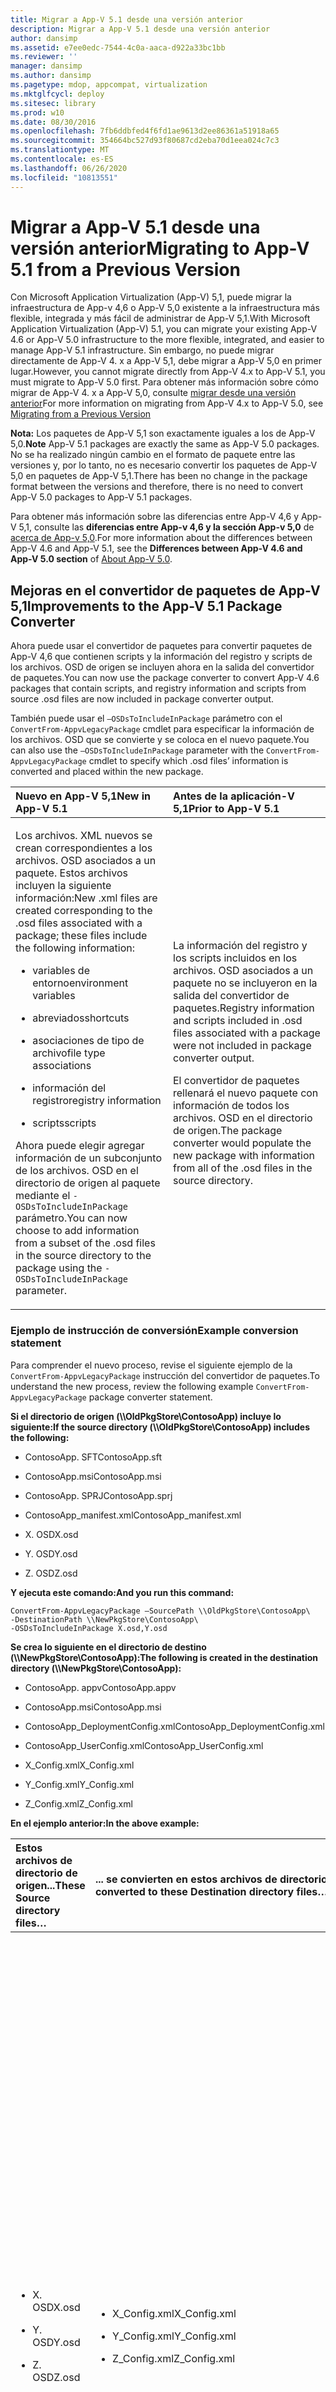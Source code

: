 ```yaml
---
title: Migrar a App-V 5.1 desde una versión anterior
description: Migrar a App-V 5.1 desde una versión anterior
author: dansimp
ms.assetid: e7ee0edc-7544-4c0a-aaca-d922a33bc1bb
ms.reviewer: ''
manager: dansimp
ms.author: dansimp
ms.pagetype: mdop, appcompat, virtualization
ms.mktglfcycl: deploy
ms.sitesec: library
ms.prod: w10
ms.date: 08/30/2016
ms.openlocfilehash: 7fb6ddbfed4f6fd1ae9613d2ee86361a51918a65
ms.sourcegitcommit: 354664bc527d93f80687cd2eba70d1eea024c7c3
ms.translationtype: MT
ms.contentlocale: es-ES
ms.lasthandoff: 06/26/2020
ms.locfileid: "10813551"
---
```

# <span data-ttu-id="4e469-103">Migrar a App-V 5.1 desde una versión anterior</span><span class="sxs-lookup"><span data-stu-id="4e469-103">Migrating to App-V 5.1 from a Previous Version</span></span>


<span data-ttu-id="4e469-104">Con Microsoft Application Virtualization (App-V) 5,1, puede migrar la infraestructura de App-v 4,6 o App-V 5,0 existente a la infraestructura más flexible, integrada y más fácil de administrar de App-V 5,1.</span><span class="sxs-lookup"><span data-stu-id="4e469-104">With Microsoft Application Virtualization (App-V) 5.1, you can migrate your existing App-V 4.6 or App-V 5.0 infrastructure to the more flexible, integrated, and easier to manage App-V 5.1 infrastructure.</span></span>
<span data-ttu-id="4e469-105">Sin embargo, no puede migrar directamente de App-V 4. x a App-V 5,1, debe migrar a App-V 5,0 en primer lugar.</span><span class="sxs-lookup"><span data-stu-id="4e469-105">However, you cannot migrate directly from App-V 4.x to App-V 5.1, you must migrate to App-V 5.0 first.</span></span> <span data-ttu-id="4e469-106">Para obtener más información sobre cómo migrar de App-V 4. x a App-V 5,0, consulte [migrar desde una versión anterior](migrating-from-a-previous-version-app-v-50.md)</span><span class="sxs-lookup"><span data-stu-id="4e469-106">For more information on migrating from App-V 4.x to App-V 5.0, see [Migrating from a Previous Version](migrating-from-a-previous-version-app-v-50.md)</span></span>  

<span data-ttu-id="4e469-107">**Nota:**  Los paquetes de App-V 5,1 son exactamente iguales a los de App-V 5,0.</span><span class="sxs-lookup"><span data-stu-id="4e469-107">**Note** App-V 5.1 packages are exactly the same as App-V 5.0 packages.</span></span> <span data-ttu-id="4e469-108">No se ha realizado ningún cambio en el formato de paquete entre las versiones y, por lo tanto, no es necesario convertir los paquetes de App-V 5,0 en paquetes de App-V 5,1.</span><span class="sxs-lookup"><span data-stu-id="4e469-108">There has been no change in the package format between the versions and therefore, there is no need to convert App-V 5.0 packages to App-V 5.1 packages.</span></span>

<span data-ttu-id="4e469-109">Para obtener más información sobre las diferencias entre App-V 4,6 y App-V 5,1, consulte las **diferencias entre App-v 4,6 y la sección App-v 5,0** de [acerca de App-v 5,0](about-app-v-50.md).</span><span class="sxs-lookup"><span data-stu-id="4e469-109">For more information about the differences between App-V 4.6 and App-V 5.1, see the **Differences between App-V 4.6 and App-V 5.0 section** of [About App-V 5.0](about-app-v-50.md).</span></span>

 

## <a href="" id="bkmk-pkgconvimprove"></a><span data-ttu-id="4e469-110">Mejoras en el convertidor de paquetes de App-V 5,1</span><span class="sxs-lookup"><span data-stu-id="4e469-110">Improvements to the App-V 5.1 Package Converter</span></span>


<span data-ttu-id="4e469-111">Ahora puede usar el convertidor de paquetes para convertir paquetes de App-V 4,6 que contienen scripts y la información del registro y scripts de los archivos. OSD de origen se incluyen ahora en la salida del convertidor de paquetes.</span><span class="sxs-lookup"><span data-stu-id="4e469-111">You can now use the package converter to convert App-V 4.6 packages that contain scripts, and registry information and scripts from source .osd files are now included in package converter output.</span></span>

<span data-ttu-id="4e469-112">También puede usar el `–OSDsToIncludeInPackage` parámetro con el `ConvertFrom-AppvLegacyPackage` cmdlet para especificar la información de los archivos. OSD que se convierte y se coloca en el nuevo paquete.</span><span class="sxs-lookup"><span data-stu-id="4e469-112">You can also use the `–OSDsToIncludeInPackage` parameter with the `ConvertFrom-AppvLegacyPackage` cmdlet to specify which .osd files’ information is converted and placed within the new package.</span></span>

<table>
<colgroup>
<col width="50%" />
<col width="50%" />
</colgroup>
<thead>
<tr class="header">
<th align="left"><span data-ttu-id="4e469-113">Nuevo en App-V 5,1</span><span class="sxs-lookup"><span data-stu-id="4e469-113">New in App-V 5.1</span></span></th>
<th align="left"><span data-ttu-id="4e469-114">Antes de la aplicación-V 5,1</span><span class="sxs-lookup"><span data-stu-id="4e469-114">Prior to App-V 5.1</span></span></th>
</tr>
</thead>
<tbody>
<tr class="odd">
<td align="left"><p><span data-ttu-id="4e469-115">Los archivos. XML nuevos se crean correspondientes a los archivos. OSD asociados a un paquete. Estos archivos incluyen la siguiente información:</span><span class="sxs-lookup"><span data-stu-id="4e469-115">New .xml files are created corresponding to the .osd files associated with a package; these files include the following information:</span></span></p>
<ul>
<li><p><span data-ttu-id="4e469-116">variables de entorno</span><span class="sxs-lookup"><span data-stu-id="4e469-116">environment variables</span></span></p></li>
<li><p><span data-ttu-id="4e469-117">abreviados</span><span class="sxs-lookup"><span data-stu-id="4e469-117">shortcuts</span></span></p></li>
<li><p><span data-ttu-id="4e469-118">asociaciones de tipo de archivo</span><span class="sxs-lookup"><span data-stu-id="4e469-118">file type associations</span></span></p></li>
<li><p><span data-ttu-id="4e469-119">información del registro</span><span class="sxs-lookup"><span data-stu-id="4e469-119">registry information</span></span></p></li>
<li><p><span data-ttu-id="4e469-120">scripts</span><span class="sxs-lookup"><span data-stu-id="4e469-120">scripts</span></span></p></li>
</ul>
<p><span data-ttu-id="4e469-121">Ahora puede elegir agregar información de un subconjunto de los archivos. OSD en el directorio de origen al paquete mediante el <code>-OSDsToIncludeInPackage</code> parámetro.</span><span class="sxs-lookup"><span data-stu-id="4e469-121">You can now choose to add information from a subset of the .osd files in the source directory to the package using the <code>-OSDsToIncludeInPackage</code> parameter.</span></span></p></td>
<td align="left"><p><span data-ttu-id="4e469-122">La información del registro y los scripts incluidos en los archivos. OSD asociados a un paquete no se incluyeron en la salida del convertidor de paquetes.</span><span class="sxs-lookup"><span data-stu-id="4e469-122">Registry information and scripts included in .osd files associated with a package were not included in package converter output.</span></span></p>
<p><span data-ttu-id="4e469-123">El convertidor de paquetes rellenará el nuevo paquete con información de todos los archivos. OSD en el directorio de origen.</span><span class="sxs-lookup"><span data-stu-id="4e469-123">The package converter would populate the new package with information from all of the .osd files in the source directory.</span></span></p></td>
</tr>
</tbody>
</table>

 

### <span data-ttu-id="4e469-124">Ejemplo de instrucción de conversión</span><span class="sxs-lookup"><span data-stu-id="4e469-124">Example conversion statement</span></span>

<span data-ttu-id="4e469-125">Para comprender el nuevo proceso, revise el siguiente ejemplo de la `ConvertFrom-AppvLegacyPackage` instrucción del convertidor de paquetes.</span><span class="sxs-lookup"><span data-stu-id="4e469-125">To understand the new process, review the following example `ConvertFrom-AppvLegacyPackage` package converter statement.</span></span>

**<span data-ttu-id="4e469-126">Si el directorio de origen (\\\\OldPkgStore\\ContosoApp) incluye lo siguiente:</span><span class="sxs-lookup"><span data-stu-id="4e469-126">If the source directory (\\\\OldPkgStore\\ContosoApp) includes the following:</span></span>**

-   <span data-ttu-id="4e469-127">ContosoApp. SFT</span><span class="sxs-lookup"><span data-stu-id="4e469-127">ContosoApp.sft</span></span>

-   <span data-ttu-id="4e469-128">ContosoApp.msi</span><span class="sxs-lookup"><span data-stu-id="4e469-128">ContosoApp.msi</span></span>

-   <span data-ttu-id="4e469-129">ContosoApp. SPRJ</span><span class="sxs-lookup"><span data-stu-id="4e469-129">ContosoApp.sprj</span></span>

-   <span data-ttu-id="4e469-130">ContosoApp\_manifest.xml</span><span class="sxs-lookup"><span data-stu-id="4e469-130">ContosoApp\_manifest.xml</span></span>

-   <span data-ttu-id="4e469-131">X. OSD</span><span class="sxs-lookup"><span data-stu-id="4e469-131">X.osd</span></span>

-   <span data-ttu-id="4e469-132">Y. OSD</span><span class="sxs-lookup"><span data-stu-id="4e469-132">Y.osd</span></span>

-   <span data-ttu-id="4e469-133">Z. OSD</span><span class="sxs-lookup"><span data-stu-id="4e469-133">Z.osd</span></span>

**<span data-ttu-id="4e469-134">Y ejecuta este comando:</span><span class="sxs-lookup"><span data-stu-id="4e469-134">And you run this command:</span></span>**

``` syntax
ConvertFrom-AppvLegacyPackage –SourcePath \\OldPkgStore\ContosoApp\ 
-DestinationPath \\NewPkgStore\ContosoApp\
-OSDsToIncludeInPackage X.osd,Y.osd
```

**<span data-ttu-id="4e469-135">Se crea lo siguiente en el directorio de destino (\\\\NewPkgStore\\ContosoApp):</span><span class="sxs-lookup"><span data-stu-id="4e469-135">The following is created in the destination directory (\\\\NewPkgStore\\ContosoApp):</span></span>**

-   <span data-ttu-id="4e469-136">ContosoApp. appv</span><span class="sxs-lookup"><span data-stu-id="4e469-136">ContosoApp.appv</span></span>

-   <span data-ttu-id="4e469-137">ContosoApp.msi</span><span class="sxs-lookup"><span data-stu-id="4e469-137">ContosoApp.msi</span></span>

-   <span data-ttu-id="4e469-138">ContosoApp\_DeploymentConfig.xml</span><span class="sxs-lookup"><span data-stu-id="4e469-138">ContosoApp\_DeploymentConfig.xml</span></span>

-   <span data-ttu-id="4e469-139">ContosoApp\_UserConfig.xml</span><span class="sxs-lookup"><span data-stu-id="4e469-139">ContosoApp\_UserConfig.xml</span></span>

-   <span data-ttu-id="4e469-140">X\_Config.xml</span><span class="sxs-lookup"><span data-stu-id="4e469-140">X\_Config.xml</span></span>

-   <span data-ttu-id="4e469-141">Y\_Config.xml</span><span class="sxs-lookup"><span data-stu-id="4e469-141">Y\_Config.xml</span></span>

-   <span data-ttu-id="4e469-142">Z\_Config.xml</span><span class="sxs-lookup"><span data-stu-id="4e469-142">Z\_Config.xml</span></span>

**<span data-ttu-id="4e469-143">En el ejemplo anterior:</span><span class="sxs-lookup"><span data-stu-id="4e469-143">In the above example:</span></span>**

<table>
<colgroup>
<col width="25%" />
<col width="25%" />
<col width="25%" />
<col width="25%" />
</colgroup>
<thead>
<tr class="header">
<th align="left"><span data-ttu-id="4e469-144">Estos archivos de directorio de origen...</span><span class="sxs-lookup"><span data-stu-id="4e469-144">These Source directory files…</span></span></th>
<th align="left"><span data-ttu-id="4e469-145">... se convierten en estos archivos de directorio de destino...</span><span class="sxs-lookup"><span data-stu-id="4e469-145">…are converted to these Destination directory files…</span></span></th>
<th align="left"><span data-ttu-id="4e469-146">... y contendrá estos elementos</span><span class="sxs-lookup"><span data-stu-id="4e469-146">…and will contain these items</span></span></th>
<th align="left"><span data-ttu-id="4e469-147">Descripción</span><span class="sxs-lookup"><span data-stu-id="4e469-147">Description</span></span></th>
</tr>
</thead>
<tbody>
<tr class="odd">
<td align="left"><ul>
<li><p><span data-ttu-id="4e469-148">X. OSD</span><span class="sxs-lookup"><span data-stu-id="4e469-148">X.osd</span></span></p></li>
<li><p><span data-ttu-id="4e469-149">Y. OSD</span><span class="sxs-lookup"><span data-stu-id="4e469-149">Y.osd</span></span></p></li>
<li><p><span data-ttu-id="4e469-150">Z. OSD</span><span class="sxs-lookup"><span data-stu-id="4e469-150">Z.osd</span></span></p></li>
</ul></td>
<td align="left"><ul>
<li><p><span data-ttu-id="4e469-151">X_Config.xml</span><span class="sxs-lookup"><span data-stu-id="4e469-151">X_Config.xml</span></span></p></li>
<li><p><span data-ttu-id="4e469-152">Y_Config.xml</span><span class="sxs-lookup"><span data-stu-id="4e469-152">Y_Config.xml</span></span></p></li>
<li><p><span data-ttu-id="4e469-153">Z_Config.xml</span><span class="sxs-lookup"><span data-stu-id="4e469-153">Z_Config.xml</span></span></p></li>
</ul></td>
<td align="left"><ul>
<li><p><span data-ttu-id="4e469-154">Variables de entorno</span><span class="sxs-lookup"><span data-stu-id="4e469-154">Environment variables</span></span></p></li>
<li><p><span data-ttu-id="4e469-155">Abreviados</span><span class="sxs-lookup"><span data-stu-id="4e469-155">Shortcuts</span></span></p></li>
<li><p><span data-ttu-id="4e469-156">Asociaciones de tipo de archivo</span><span class="sxs-lookup"><span data-stu-id="4e469-156">File type associations</span></span></p></li>
<li><p><span data-ttu-id="4e469-157">Información del registro</span><span class="sxs-lookup"><span data-stu-id="4e469-157">Registry information</span></span></p></li>
<li><p><span data-ttu-id="4e469-158">Scripts</span><span class="sxs-lookup"><span data-stu-id="4e469-158">Scripts</span></span></p></li>
</ul></td>
<td align="left"><p><span data-ttu-id="4e469-159">Cada archivo. OSD se convierte en un archivo. xml independiente y correspondiente que contiene los elementos que se enumeran aquí en el formato de configuración de implementación de App-V 5,1.</span><span class="sxs-lookup"><span data-stu-id="4e469-159">Each .osd file is converted to a separate, corresponding .xml file that contains the items listed here in App-V 5.1 deployment configuration format.</span></span> <span data-ttu-id="4e469-160">Estos elementos se pueden copiar desde estos archivos. XML y colocarlos en la configuración de implementación o los archivos de configuración de usuario según sea necesario.</span><span class="sxs-lookup"><span data-stu-id="4e469-160">These items can then be copied from these .xml files and placed in the deployment configuration or user configuration files as desired.</span></span></p>
<p><span data-ttu-id="4e469-161">En este ejemplo, hay tres archivos. XML, que corresponden a los tres archivos. OSD del directorio de origen.</span><span class="sxs-lookup"><span data-stu-id="4e469-161">In this example, there are three .xml files, corresponding with the three .osd files in the source directory.</span></span> <span data-ttu-id="4e469-162">Cada archivo. xml contiene las variables de entorno, los accesos directos, las asociaciones de tipos de archivo, la información del registro y las secuencias de comandos en su archivo. OSD correspondiente.</span><span class="sxs-lookup"><span data-stu-id="4e469-162">Each .xml file contains the environment variables, shortcuts, file type associations, registry information, and scripts in its corresponding .osd file.</span></span></p></td>
</tr>
<tr class="even">
<td align="left"><ul>
<li><p><span data-ttu-id="4e469-163">X. OSD</span><span class="sxs-lookup"><span data-stu-id="4e469-163">X.osd</span></span></p></li>
<li><p><span data-ttu-id="4e469-164">Y. OSD</span><span class="sxs-lookup"><span data-stu-id="4e469-164">Y.osd</span></span></p></li>
</ul></td>
<td align="left"><ul>
<li><p><span data-ttu-id="4e469-165">ContosoApp. appv</span><span class="sxs-lookup"><span data-stu-id="4e469-165">ContosoApp.appv</span></span></p></li>
<li><p><span data-ttu-id="4e469-166">ContosoApp_DeploymentConfig.xml</span><span class="sxs-lookup"><span data-stu-id="4e469-166">ContosoApp_DeploymentConfig.xml</span></span></p></li>
<li><p><span data-ttu-id="4e469-167">ContosoApp_UserConfig.xml</span><span class="sxs-lookup"><span data-stu-id="4e469-167">ContosoApp_UserConfig.xml</span></span></p></li>
</ul></td>
<td align="left"><ul>
<li><p><span data-ttu-id="4e469-168">Variables de entorno</span><span class="sxs-lookup"><span data-stu-id="4e469-168">Environment variables</span></span></p></li>
<li><p><span data-ttu-id="4e469-169">Abreviados</span><span class="sxs-lookup"><span data-stu-id="4e469-169">Shortcuts</span></span></p></li>
<li><p><span data-ttu-id="4e469-170">Asociaciones de tipo de archivo</span><span class="sxs-lookup"><span data-stu-id="4e469-170">File type associations</span></span></p></li>
</ul></td>
<td align="left"><p><span data-ttu-id="4e469-171">La información de los archivos. OSD especificados en el <code>-OSDsToIncludeInPackage</code> parámetro se convierten y se colocan dentro del paquete.</span><span class="sxs-lookup"><span data-stu-id="4e469-171">The information from the .osd files specified in the <code>-OSDsToIncludeInPackage</code> parameter are converted and placed inside the package.</span></span> <span data-ttu-id="4e469-172">A continuación, el convertidor rellena el archivo de configuración de implementación y el archivo de configuración de usuario con el contenido del paquete, del mismo modo que el secuenciador de App-V realiza al secuenciar un nuevo paquete.</span><span class="sxs-lookup"><span data-stu-id="4e469-172">The converter then populates the deployment configuration file and the user configuration file with the contents of the package, just as App-V Sequencer does when sequencing a new package.</span></span></p>
<p><span data-ttu-id="4e469-173">En este ejemplo, las variables de entorno, los accesos directos y las asociaciones de tipo de archivo incluidos en X. OSD e y. OSD se han convertido y colocado en el paquete de App-V, y parte de esta información también se incluyó en la configuración de implementación y en los archivos de configuración de usuario.</span><span class="sxs-lookup"><span data-stu-id="4e469-173">In this example, environment variables, shortcuts, and file type associations included in X.osd and Y.osd were converted and placed in the App-V package, and some of this information was also included in the deployment configuration and user configuration files.</span></span> <span data-ttu-id="4e469-174">X. OSD e y. OSD se usaron porque se incluyeron como argumentos para el <code>-OSDsToIncludeInPackage</code> parámetro.</span><span class="sxs-lookup"><span data-stu-id="4e469-174">X.osd and Y.osd were used because they were included as arguments to the <code>-OSDsToIncludeInPackage</code> parameter.</span></span> <span data-ttu-id="4e469-175">No se incluyó información de Z. OSD en el paquete porque no se incluyó como uno de estos argumentos.</span><span class="sxs-lookup"><span data-stu-id="4e469-175">No information from Z.osd was included in the package, because it was not included as one of these arguments.</span></span></p></td>
</tr>
</tbody>
</table>

 

## <span data-ttu-id="4e469-176">Conversión de paquetes creados con una versión anterior de App-V</span><span class="sxs-lookup"><span data-stu-id="4e469-176">Converting packages created using a prior version of App-V</span></span>


<span data-ttu-id="4e469-177">Use la utilidad de conversión de paquetes para actualizar paquetes de aplicaciones virtuales creados con versiones de App-V anteriores a App-V 5,0.</span><span class="sxs-lookup"><span data-stu-id="4e469-177">Use the package converter utility to upgrade virtual application packages created using versions of App-V prior to App-V 5.0.</span></span> <span data-ttu-id="4e469-178">El convertidor de paquetes usa PowerShell para convertir paquetes y puede ayudar a automatizar el proceso si tiene muchos paquetes que requieren conversión.</span><span class="sxs-lookup"><span data-stu-id="4e469-178">The package converter uses PowerShell to convert packages and can help automate the process if you have many packages that require conversion.</span></span>

<span data-ttu-id="4e469-179">**Importante**  Después de convertir un paquete existente, debe probar el paquete antes de implementar el paquete para asegurarse de que el proceso de conversión se realizó correctamente.</span><span class="sxs-lookup"><span data-stu-id="4e469-179">**Important** After you convert an existing package you should test the package prior to deploying the package to ensure the conversion process was successful.</span></span>

 

**<span data-ttu-id="4e469-180">Qué debe saber antes de convertir paquetes existentes</span><span class="sxs-lookup"><span data-stu-id="4e469-180">What to know before you convert existing packages</span></span>**

<table>
<colgroup>
<col width="50%" />
<col width="50%" />
</colgroup>
<thead>
<tr class="header">
<th align="left"><span data-ttu-id="4e469-181">Problema</span><span class="sxs-lookup"><span data-stu-id="4e469-181">Issue</span></span></th>
<th align="left"><span data-ttu-id="4e469-182">Solución alternativa</span><span class="sxs-lookup"><span data-stu-id="4e469-182">Workaround</span></span></th>
</tr>
</thead>
<tbody>
<tr class="odd">
<td align="left"><p><span data-ttu-id="4e469-183">Los paquetes virtuales que usan DSC no se vinculan después de la conversión.</span><span class="sxs-lookup"><span data-stu-id="4e469-183">Virtual packages using DSC are not linked after conversion.</span></span></p></td>
<td align="left"><p><span data-ttu-id="4e469-184">Vincule los paquetes usando grupos de conexión.</span><span class="sxs-lookup"><span data-stu-id="4e469-184">Link the packages using connection groups.</span></span> <span data-ttu-id="4e469-185">Consulte <a href="managing-connection-groups51.md" data-raw-source="[Managing Connection Groups](managing-connection-groups51.md)"> Administración de grupos de conexión </a> .</span><span class="sxs-lookup"><span data-stu-id="4e469-185">See <a href="managing-connection-groups51.md" data-raw-source="[Managing Connection Groups](managing-connection-groups51.md)">Managing Connection Groups</a>.</span></span></p></td>
</tr>
<tr class="even">
<td align="left"><p><span data-ttu-id="4e469-186">Los conflictos de variables de entorno se detectan durante la conversión.</span><span class="sxs-lookup"><span data-stu-id="4e469-186">Environment variable conflicts are detected during conversion.</span></span></p></td>
<td align="left"><p><span data-ttu-id="4e469-187">Resuelva los conflictos en el <strong> archivo. OSD asociado </strong> .</span><span class="sxs-lookup"><span data-stu-id="4e469-187">Resolve any conflicts in the associated <strong>.osd</strong> file.</span></span></p></td>
</tr>
<tr class="odd">
<td align="left"><p><span data-ttu-id="4e469-188">Las rutas de código no modificables se detectan durante la conversión.</span><span class="sxs-lookup"><span data-stu-id="4e469-188">Hard-coded paths are detected during conversion.</span></span></p></td>
<td align="left"><p><span data-ttu-id="4e469-189">Las rutas de código no modificables son difíciles de convertir correctamente.</span><span class="sxs-lookup"><span data-stu-id="4e469-189">Hard-coded paths are difficult to convert correctly.</span></span> <span data-ttu-id="4e469-190">El convertidor de paquetes detectará y devolverá paquetes con archivos que contienen rutas de código no modificables.</span><span class="sxs-lookup"><span data-stu-id="4e469-190">The package converter will detect and return packages with files that contain hard-coded paths.</span></span> <span data-ttu-id="4e469-191">Visualice el archivo con la ruta de acceso del código y determine si el paquete necesita el archivo.</span><span class="sxs-lookup"><span data-stu-id="4e469-191">View the file with the hard-coded path, and determine whether the package requires the file.</span></span> <span data-ttu-id="4e469-192">En ese caso, se recomienda volver a crear el paquete.</span><span class="sxs-lookup"><span data-stu-id="4e469-192">If so, it is recommended to re-sequence the package.</span></span></p></td>
</tr>
</tbody>
</table>

 

<span data-ttu-id="4e469-193">Al convertir un paquete, comprobar si hay errores en los archivos o en los accesos directos.</span><span class="sxs-lookup"><span data-stu-id="4e469-193">When converting a package check for failing files or shortcuts.</span></span> <span data-ttu-id="4e469-194">Busque el elemento en el paquete de App-V 4,6.</span><span class="sxs-lookup"><span data-stu-id="4e469-194">Locate the item in App-V 4.6 package.</span></span> <span data-ttu-id="4e469-195">Puede ser una ruta de acceso no modificable.</span><span class="sxs-lookup"><span data-stu-id="4e469-195">It could possibly be a hard-coded path.</span></span> <span data-ttu-id="4e469-196">Convertir la ruta de acceso.</span><span class="sxs-lookup"><span data-stu-id="4e469-196">Convert the path.</span></span>

<span data-ttu-id="4e469-197">**Nota:**  Se recomienda usar el secuenciador App-V 5,1 para convertir aplicaciones críticas o aplicaciones que necesiten aprovechar las características.</span><span class="sxs-lookup"><span data-stu-id="4e469-197">**Note** It is recommended that you use the App-V 5.1 sequencer for converting critical applications or applications that need to take advantage of features.</span></span> <span data-ttu-id="4e469-198">Vea [Cómo secuenciar una nueva aplicación con App-V 5,1](how-to-sequence-a-new-application-with-app-v-51-beta-gb18030.md).</span><span class="sxs-lookup"><span data-stu-id="4e469-198">See, [How to Sequence a New Application with App-V 5.1](how-to-sequence-a-new-application-with-app-v-51-beta-gb18030.md).</span></span>

<span data-ttu-id="4e469-199">Si un paquete convertido no se abre después de convertirlo, también se recomienda que vuelva a realizar la secuencia de la aplicación con el secuenciador de aplicaciones-V 5,1.</span><span class="sxs-lookup"><span data-stu-id="4e469-199">If a converted package does not open after you convert it, it is also recommended that you re-sequence the application using the App-V 5.1 sequencer.</span></span>

 

[<span data-ttu-id="4e469-200">Cómo convertir un paquete creado en una versión anterior de App-V</span><span class="sxs-lookup"><span data-stu-id="4e469-200">How to Convert a Package Created in a Previous Version of App-V</span></span>](how-to-convert-a-package-created-in-a-previous-version-of-app-v51.md)

## <span data-ttu-id="4e469-201">Migrar clientes</span><span class="sxs-lookup"><span data-stu-id="4e469-201">Migrating Clients</span></span>


<span data-ttu-id="4e469-202">En la tabla siguiente se muestra el método recomendado para actualizar clientes.</span><span class="sxs-lookup"><span data-stu-id="4e469-202">The following table displays the recommended method for upgrading clients.</span></span>

<table>
<colgroup>
<col width="50%" />
<col width="50%" />
</colgroup>
<thead>
<tr class="header">
<th align="left"><span data-ttu-id="4e469-203">Tarea</span><span class="sxs-lookup"><span data-stu-id="4e469-203">Task</span></span></th>
<th align="left"><span data-ttu-id="4e469-204">Más información</span><span class="sxs-lookup"><span data-stu-id="4e469-204">More Information</span></span></th>
</tr>
</thead>
<tbody>
<tr class="odd">
<td align="left"><p><span data-ttu-id="4e469-205">Actualizar el entorno a la versión más reciente de App-V 4.6</span><span class="sxs-lookup"><span data-stu-id="4e469-205">Upgrade your environment to the latest version of App-V4.6</span></span></p></td>
<td align="left"><p><a href="../appv-v4/application-virtualization-deployment-and-upgrade-considerations-copy.md" data-raw-source="[Application Virtualization Deployment and Upgrade Considerations](../appv-v4/application-virtualization-deployment-and-upgrade-considerations-copy.md)"><span data-ttu-id="4e469-206">Implementación de virtualización de aplicaciones y consideraciones de actualización </a> .</span><span class="sxs-lookup"><span data-stu-id="4e469-206">Application Virtualization Deployment and Upgrade Considerations</a>.</span></span></p></td>
</tr>
<tr class="even">
<td align="left"><p><span data-ttu-id="4e469-207">Instale el cliente de App-V 5,1 con la coexistencia habilitada.</span><span class="sxs-lookup"><span data-stu-id="4e469-207">Install the App-V 5.1 client with co-existence enabled.</span></span></p></td>
<td align="left"><p><a href="how-to-deploy-the-app-v-46-and-the-app-v--51-client-on-the-same-computer.md" data-raw-source="[How to Deploy the App-V 4.6 and the App-V 5.1 Client on the Same Computer](how-to-deploy-the-app-v-46-and-the-app-v--51-client-on-the-same-computer.md)"><span data-ttu-id="4e469-208">Cómo implementar el cliente de App-V 4,6 y App-V 5,1 en el mismo equipo </a> .</span><span class="sxs-lookup"><span data-stu-id="4e469-208">How to Deploy the App-V 4.6 and the App-V 5.1 Client on the Same Computer</a>.</span></span></p></td>
</tr>
<tr class="odd">
<td align="left"><p><span data-ttu-id="4e469-209">Secuencia y lanzamiento de paquetes de aplicaciones-V 5,1.</span><span class="sxs-lookup"><span data-stu-id="4e469-209">Sequence and roll out App-V 5.1 packages.</span></span> <span data-ttu-id="4e469-210">Según sea necesario, vuelva a publicar los paquetes de App-V 4,6.</span><span class="sxs-lookup"><span data-stu-id="4e469-210">As needed, unpublish App-V 4.6 packages.</span></span></p></td>
<td align="left"><p><a href="how-to-sequence-a-new-application-with-app-v-51-beta-gb18030.md" data-raw-source="[How to Sequence a New Application with App-V 5.1](how-to-sequence-a-new-application-with-app-v-51-beta-gb18030.md)"><span data-ttu-id="4e469-211">Cómo secuencia una nueva aplicación con App-V 5,1 </a> .</span><span class="sxs-lookup"><span data-stu-id="4e469-211">How to Sequence a New Application with App-V 5.1</a>.</span></span></p></td>
</tr>
</tbody>
</table>

 

<span data-ttu-id="4e469-212">**Importante**  Debe estar ejecutando la última versión de App-V 4.6 para usar el modo de coexistencia.</span><span class="sxs-lookup"><span data-stu-id="4e469-212">**Important** You must be running the latest version of App-V4.6 to use coexistence mode.</span></span> <span data-ttu-id="4e469-213">Además, al secuenciar un paquete, debe configurar la configuración de la autoridad de administración, que se encuentra en la **configuración del usuario** , en la sección **configuración de usuario** .</span><span class="sxs-lookup"><span data-stu-id="4e469-213">Additionally, when you sequence a package, you must configure the Managing Authority setting, which is in the **User Configuration** is located in the **User Configuration** section.</span></span>

 

## <span data-ttu-id="4e469-214">Migrar la infraestructura completa de App-V 5,1 Server</span><span class="sxs-lookup"><span data-stu-id="4e469-214">Migrating the App-V 5.1 Server Full Infrastructure</span></span>


<span data-ttu-id="4e469-215">No hay ningún método directo para actualizar a una infraestructura completa de App-V 5,1.</span><span class="sxs-lookup"><span data-stu-id="4e469-215">There is no direct method to upgrade to a full App-V 5.1 infrastructure.</span></span> <span data-ttu-id="4e469-216">Use la información de la siguiente sección para obtener información sobre cómo actualizar el servidor de App-V.</span><span class="sxs-lookup"><span data-stu-id="4e469-216">Use the information in the following section for information about upgrading the App-V server.</span></span>

<table>
<colgroup>
<col width="50%" />
<col width="50%" />
</colgroup>
<thead>
<tr class="header">
<th align="left"><span data-ttu-id="4e469-217">Tarea</span><span class="sxs-lookup"><span data-stu-id="4e469-217">Task</span></span></th>
<th align="left"><span data-ttu-id="4e469-218">Más información</span><span class="sxs-lookup"><span data-stu-id="4e469-218">More Information</span></span></th>
</tr>
</thead>
<tbody>
<tr class="odd">
<td align="left"><p><span data-ttu-id="4e469-219">Actualiza tu entorno a la versión más reciente de App-V 4.6.</span><span class="sxs-lookup"><span data-stu-id="4e469-219">Upgrade your environment to the latest version of App-V4.6.</span></span></p></td>
<td align="left"><p><a href="../appv-v4/application-virtualization-deployment-and-upgrade-considerations-copy.md" data-raw-source="[Application Virtualization Deployment and Upgrade Considerations](../appv-v4/application-virtualization-deployment-and-upgrade-considerations-copy.md)"><span data-ttu-id="4e469-220">Implementación de virtualización de aplicaciones y consideraciones de actualización </a> .</span><span class="sxs-lookup"><span data-stu-id="4e469-220">Application Virtualization Deployment and Upgrade Considerations</a>.</span></span></p></td>
</tr>
<tr class="even">
<td align="left"><p><span data-ttu-id="4e469-221">Implemente la versión de App-V 5,1 del cliente.</span><span class="sxs-lookup"><span data-stu-id="4e469-221">Deploy App-V 5.1 version of the client.</span></span></p></td>
<td align="left"><p><a href="how-to-deploy-the-app-v-client-51gb18030.md" data-raw-source="[How to Deploy the App-V Client](how-to-deploy-the-app-v-client-51gb18030.md)"><span data-ttu-id="4e469-222">Cómo implementar el cliente de App-V </a> .</span><span class="sxs-lookup"><span data-stu-id="4e469-222">How to Deploy the App-V Client</a>.</span></span></p></td>
</tr>
<tr class="odd">
<td align="left"><p><span data-ttu-id="4e469-223">Instale App-V 5,1 Server.</span><span class="sxs-lookup"><span data-stu-id="4e469-223">Install App-V 5.1 server.</span></span></p></td>
<td align="left"><p><a href="how-to-deploy-the-app-v-51-server.md" data-raw-source="[How to Deploy the App-V 5.1 Server](how-to-deploy-the-app-v-51-server.md)"><span data-ttu-id="4e469-224">Cómo implementar el servidor de App-V 5,1 </a> .</span><span class="sxs-lookup"><span data-stu-id="4e469-224">How to Deploy the App-V 5.1 Server</a>.</span></span></p></td>
</tr>
<tr class="even">
<td align="left"><p><span data-ttu-id="4e469-225">Migrar paquetes existentes.</span><span class="sxs-lookup"><span data-stu-id="4e469-225">Migrate existing packages.</span></span></p></td>
<td align="left"><p><span data-ttu-id="4e469-226">Consulte la <strong> sección convertir paquetes creados con una versión anterior de App-V </strong> de este artículo.</span><span class="sxs-lookup"><span data-stu-id="4e469-226">See the <strong>Converting packages created using a prior version of App-V</strong> section of this article.</span></span></p></td>
</tr>
</tbody>
</table>

 

## <span data-ttu-id="4e469-227">Tareas adicionales de migración</span><span class="sxs-lookup"><span data-stu-id="4e469-227">Additional Migration tasks</span></span>


<span data-ttu-id="4e469-228">También puede realizar tareas adicionales de migración, como cambiar la configuración de los extremos, así como abrir un paquete creado con una versión anterior en un equipo que ejecute el cliente de App-V 5,1.</span><span class="sxs-lookup"><span data-stu-id="4e469-228">You can also perform additional migration tasks such as reconfiguring end points as well as opening a package created using a prior version on a computer running the App-V 5.1 client.</span></span> <span data-ttu-id="4e469-229">Los vínculos siguientes proporcionan más información sobre cómo realizar estas tareas.</span><span class="sxs-lookup"><span data-stu-id="4e469-229">The following links provide more information about performing these tasks.</span></span>

[<span data-ttu-id="4e469-230">Cómo migrar puntos de extensión desde un paquete de App-V 4.6 a un paquete de App-V 5.1 convertido para todos los usuarios de un equipo específico</span><span class="sxs-lookup"><span data-stu-id="4e469-230">How to Migrate Extension Points From an App-V 4.6 Package to a Converted App-V 5.1 Package for All Users on a Specific Computer</span></span>](how-to-migrate-extension-points-from-an-app-v-46-package-to-a-converted-app-v-51-package-for-all-users-on-a-specific-computer.md)

[<span data-ttu-id="4e469-231">Cómo migrar puntos de extensión desde un paquete de App-V 4.6 a App-V 5.1 para un usuario específico</span><span class="sxs-lookup"><span data-stu-id="4e469-231">How to Migrate Extension Points From an App-V 4.6 Package to App-V 5.1 for a Specific User</span></span>](how-to-migrate-extension-points-from-an-app-v-46-package-to-app-v-51-for-a-specific-user.md)

[<span data-ttu-id="4e469-232">Cómo revertir puntos de extensión desde un paquete App-V 5.1 a un paquete de App-V 4.6 para todos los usuarios de un equipo específico</span><span class="sxs-lookup"><span data-stu-id="4e469-232">How to Revert Extension Points from an App-V 5.1 Package to an App-V 4.6 Package For All Users on a Specific Computer</span></span>](how-to-revert-extension-points-from-an-app-v-51-package-to-an-app-v-46-package-for-all-users-on-a-specific-computer.md)

[<span data-ttu-id="4e469-233">Cómo revertir puntos de extensión desde un paquete App-V 5.1 a un paquete de App-V 4.6 para un usuario específico</span><span class="sxs-lookup"><span data-stu-id="4e469-233">How to Revert Extension Points From an App-V 5.1 Package to an App-V 4.6 Package for a Specific User</span></span>](how-to-revert-extension-points-from-an-app-v-51-package-to-an-app-v-46-package-for-a-specific-user.md)







## <span data-ttu-id="4e469-234">Otros recursos para realizar tareas de migración de App-V</span><span class="sxs-lookup"><span data-stu-id="4e469-234">Other resources for performing App-V migration tasks</span></span>


[<span data-ttu-id="4e469-235">Operaciones de App-V 5.1</span><span class="sxs-lookup"><span data-stu-id="4e469-235">Operations for App-V 5.1</span></span>](operations-for-app-v-51.md)

[<span data-ttu-id="4e469-236">Un procedimiento simplificado para la actualización del servidor de administración de Microsoft App-V 5,1</span><span class="sxs-lookup"><span data-stu-id="4e469-236">A simplified Microsoft App-V 5.1 Management Server upgrade procedure</span></span>](https://go.microsoft.com/fwlink/p/?LinkId=786330)

 

 





